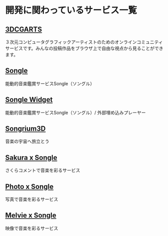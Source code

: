 # 開発に関わっているサービス一覧

## [3DCGARTS](http://3dcg-arts.net)

３次元コンピュータグラフィックアーティストのためのオンラインコミュニティサービスです。みんなの投稿作品をブラウザ上で自由な視点から見ることができます。

## [Songle](http://songle.jp)

能動的音楽鑑賞サービスSongle（ソングル）

## [Songle Widget](http://widget.songle.jp)

能動的音楽鑑賞サービスSongle（ソングル）/ 外部埋め込みプレーヤー

## [Songrium3D](http://songrium.jp/map/3d)

音楽の宇宙へ旅立とう

## [Sakura x Songle](http://sakura.songle.jp)

さくらコメントで音楽を彩るサービス

## [Photo x Songle](http://photo.songle.jp)

写真で音楽を彩るサービス

## [Melvie x Songle](http://melvie.songle.jp)

映像で音楽を彩るサービス
